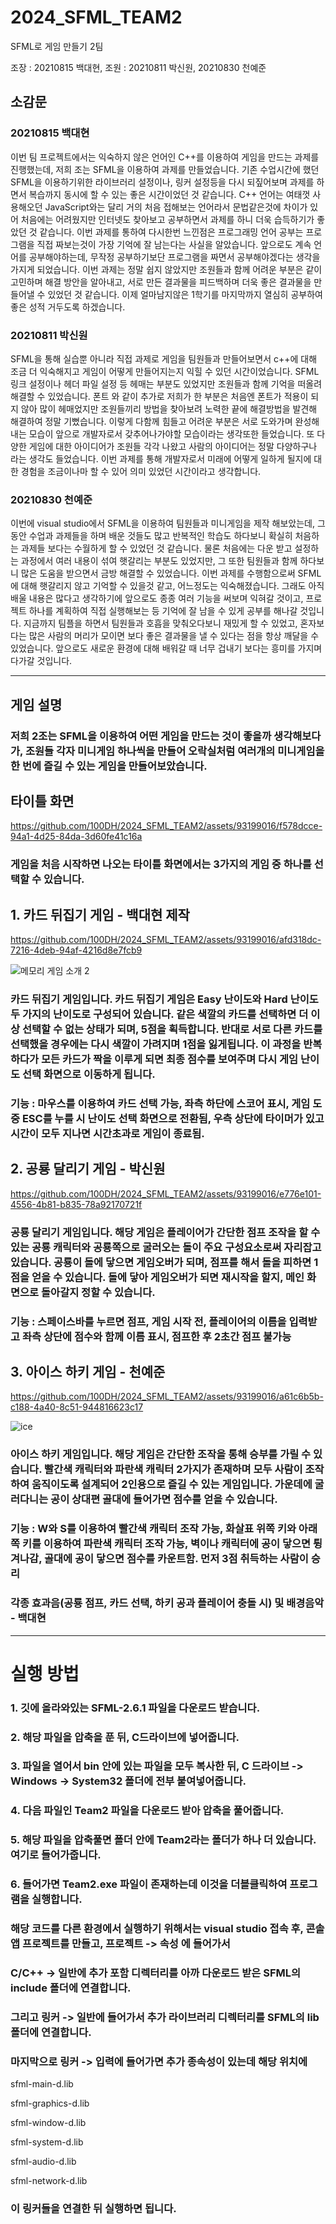 # 2024_SFML_TEAM2
SFML로 게임 만들기 2팀

조장 : 20210815 백대현, 조원 : 20210811 박신원, 20210830 천예준

## 소감문

### 20210815 백대현
이번 팀 프로젝트에서는 익숙하지 않은 언어인 C++를 이용하여 게임을 만드는 과제를 진행했는데, 저희 조는 SFML을 이용하여 과제를 만들었습니다. 기존 수업시간에 했던 SFML을 이용하기위한 라이브러리 설정이나, 링커 설정등을 다시 되짚어보며 과제를 하면서 복습까지 동시에 할 수 있는 좋은 시간이었던 것 같습니다. C++ 언어는 여태껏 사용해오던 JavaScript와는 달리 거의 처음 접해보는 언어라서 문법같은것에 차이가 있어 처음에는 어려웠지만 인터넷도 찾아보고 공부하면서 과제를 하니 더욱 습득하기가 좋았던 것 같습니다. 이번 과제를 통하여 다시한번 느낀점은 프로그래밍 언어 공부는 프로그램을 직접 짜보는것이 가장 기억에 잘 남는다는 사실을 알았습니다. 앞으로도 계속 언어를 공부해야하는데, 무작정 공부하기보단 프로그램을 짜면서 공부해야겠다는 생각을 가지게 되었습니다. 이번 과제는 정말 쉽지 않았지만 조원들과 함께 어려운 부분은 같이 고민하며 해결 방안을 알아내고, 서로 만든 결과물을 피드백하며 더욱 좋은 결과물을 만들어낼 수 있었던 것 같습니다. 이제 얼마남지않은 1학기를 마지막까지 열심히 공부하여 좋은 성적 거두도록 하겠습니다.

### 20210811 박신원
SFML을 통해 실습뿐 아니라 직접 과제로 게임을 팀원들과 만들어보면서 c++에 대해 조금 더 익숙해지고 게임이 어떻게 만들어지는지 익힐 수 있던 시간이었습니다. SFML링크 설정이나 헤더 파일 설정 등 헤매는 부분도 있었지만 조원들과 함께 기억을 떠올려 해결할 수 있었습니다. 폰트 와 같이 추가로 저희가 한 부분은 처음엔 폰트가 적용이 되지 않아 많이 헤매었지만 조원들끼리 방법을 찾아보려 노력한 끝에 해결방법을 발견해 해결하여 정말 기뻤습니다. 이렇게 다함께 힘들고 어려운 부분은 서로 도와가며 완성해내는 모습이 앞으로 개발자로서 갖추어나가야할 모습이라는 생각또한 들었습니다. 또 다양한 게임에 대한 아이디어가 조원들 각각 나왔고 사람의 아이디어는 정말 다양하구나 라는 생각도 들었습니다. 이번 과제를 통해 개발자로서 미래에 어떻게 일하게 될지에 대한 경험을 조금이나마 할 수 있어 의미 있었던 시간이라고 생각합니다.

### 20210830 천예준
이번에 visual studio에서 SFML을 이용하여 팀원들과 미니게임을 제작 해보았는데, 그동안 수업과 과제들을 하며 배운 것들도 많고 반복적인 학습도 하다보니 확실히 처음하는 과제들 보다는 수월하게 할 수 있었던 것 같습니다. 물론 처음에는 다운 받고 설정하는 과정에서 여러 내용이 섞여  햇갈리는 부분도 있었지만, 그 또한 팀원들과 함께 하다보니 많은 도움을 받으면서 금방 해결할 수 있었습니다. 이번 과제를 수행함으로써 SFML에 대해 햇갈리지 않고 기억할 수 있을것 같고, 어느정도는 익숙해졌습니다. 그래도 아직 배울 내용은 많다고 생각하기에 앞으로도 종종 여러 기능을 써보며 익혀갈 것이고, 프로젝트 하나를 계획하여 직접 실행해보는 등 기억에 잘 남을 수 있게 공부를 해나갈 것입니다. 지금까지 팀플을 하면서 팀원들과 호흡을 맞춰오다보니 재밌게 할 수 있었고, 혼자보다는 많은 사람의 머리가 모이면 보다 좋은 결과물을 낼 수 있다는 점을 항상 깨달을 수 있었습니다. 앞으로도 새로운 환경에 대해 배워갈 때 너무 겁내기 보다는 흥미를 가지며 다가갈 것입니다. 

------------------------------------------------------
## 게임 설명

### 저희 2조는 SFML을 이용하여 어떤 게임을 만드는 것이 좋을까 생각해보다가, 조원들 각자 미니게임 하나씩을 만들어 오락실처럼 여러개의 미니게임을 한 번에 즐길 수 있는 게임을 만들어보았습니다.

## 타이틀 화면

https://github.com/100DH/2024_SFML_TEAM2/assets/93199016/f578dcce-94a1-4d25-84da-3d60fe41c16a

### 게임을 처음 시작하면 나오는 타이틀 화면에서는 3가지의 게임 중 하나를 선택할 수 있습니다.

## 1. 카드 뒤집기 게임 - 백대현 제작

https://github.com/100DH/2024_SFML_TEAM2/assets/93199016/afd318dc-7216-4deb-94af-4216d8e7fcb9

![메모리 게임 소개 2](https://github.com/100DH/2024_SFML_TEAM2/assets/93199016/a2f0da91-f09d-4bcf-862f-61475d8b6b13)


### 카드 뒤집기 게임입니다. 카드 뒤집기 게임은 Easy 난이도와 Hard 난이도 두 가지의 난이도로 구성되어 있습니다. 같은 색깔의 카드를 선택하면 더 이상 선택할 수 없는 상태가 되며, 5점을 획득합니다. 반대로 서로 다른 카드를 선택했을 경우에는 다시 색깔이 가려지며 1점을 잃게됩니다. 이 과정을 반복하다가 모든 카드가 짝을 이루게 되면 최종 점수를 보여주며 다시 게임 난이도 선택 화면으로 이동하게 됩니다.

### 기능 : 마우스를 이용하여 카드 선택 가능, 좌측 하단에 스코어 표시, 게임 도중 ESC를 누를 시 난이도 선택 화면으로 전환됨, 우측 상단에 타이머가 있고 시간이 모두 지나면 시간초과로 게임이 종료됨.

## 2. 공룡 달리기 게임 - 박신원

https://github.com/100DH/2024_SFML_TEAM2/assets/93199016/e776e101-4556-4b81-b835-78a92170721f

### 공룡 달리기 게임입니다. 해당 게임은 플레이어가 간단한 점프 조작을 할 수 있는 공룡 캐릭터와 공룡쪽으로 굴러오는 돌이 주요 구성요소로써 자리잡고 있습니다. 공룡이 돌에 닿으면 게임오버가 되며, 점프를 해서 돌을 피하면 1점을 얻을 수 있습니다. 돌에 닿아 게임오버가 되면 재시작을 할지, 메인 화면으로 돌아갈지 정할 수 있습니다.

### 기능 : 스페이스바를 누르면 점프, 게임 시작 전, 플레이어의 이름을 입력받고 좌측 상단에 점수와 함께 이름 표시, 점프한 후 2초간 점프 불가능

## 3. 아이스 하키 게임 - 천예준

https://github.com/100DH/2024_SFML_TEAM2/assets/93199016/a61c6b5b-c188-4a40-8c51-944816623c17

![ice](https://github.com/100DH/2024_SFML_TEAM2/assets/93199016/8b48b91c-4c16-4df6-838d-20cdc873a08a)

### 아이스 하키 게임입니다. 해당 게임은 간단한 조작을 통해 승부를 가릴 수 있습니다. 빨간색 캐릭터와 파란색 캐릭터 2가지가 존재하며 모두 사람이 조작하여 움직이도록 설계되어 2인용으로 즐길 수 있는 게임입니다. 가운데에 굴러다니는 공이 상대편 골대에 들어가면 점수를 얻을 수 있습니다.

### 기능 : W와 S를 이용하여 빨간색 캐릭터 조작 가능, 화살표 위쪽 키와 아래쪽 키를 이용하여 파란색 캐릭터 조작 가능, 벽이나 캐릭터에 공이 닿으면 튕겨나감, 골대에 공이 닿으면 점수를 카운트함. 먼저 3점 취득하는 사람이 승리

### 각종 효과음(공룡 점프, 카드 선택, 하키 공과 플레이어 충돌 시) 및 배경음악 - 백대현

--------------------------------------------
# 실행 방법

### 1. 깃에 올라와있는 SFML-2.6.1 파일을 다운로드 받습니다.

### 2. 해당 파일을 압축을 푼 뒤, C드라이브에 넣어줍니다.

### 3. 파일을 열어서 bin 안에 있는 파일을 모두 복사한 뒤, C 드라이브 -> Windows -> System32 폴더에 전부 붙여넣어줍니다.

### 4. 다음 파일인 Team2 파일을 다운로드 받아 압축을 풀어줍니다.

### 5. 해당 파일을 압축풀면 폴더 안에 Team2라는 폴더가 하나 더 있습니다. 여기로 들어가줍니다.

### 6. 들어가면 Team2.exe 파일이 존재하는데 이것을 더블클릭하여 프로그램을 실행합니다.

### 해당 코드를 다른 환경에서 실행하기 위해서는 visual studio 접속 후, 콘솔 앱 프로젝트를 만들고, 프로젝트 -> 속성 에 들어가서 
### C/C++ -> 일반에 추가 포함 디렉터리를 아까 다운로드 받은 SFML의 include 폴더에 연결합니다.
### 그리고 링커 -> 일반에 들어가서 추가 라이브러리 디렉터리를 SFML의 lib 폴더에 연결합니다.
### 마지막으로 링커 -> 입력에 들어가면 추가 종속성이 있는데 해당 위치에

sfml-main-d.lib

sfml-graphics-d.lib

sfml-window-d.lib

sfml-system-d.lib

sfml-audio-d.lib

sfml-network-d.lib

### 이 링커들을 연결한 뒤 실행하면 됩니다.


